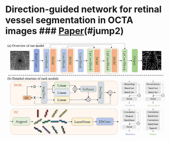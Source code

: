 # Direction-guided network for retinal vessel segmentation in OCTA images   ###  [Paper](extension://bfdogplmndidlpjfhoijckpakkdjkkil/pdf/viewer.html?file=https%3A%2F%2Fpdf.sciencedirectassets.com%2F273545%2F1-s2.0-S1746809424X0018X%2F1-s2.0-S1746809424015131%2Fmain.pdf%3FX-Amz-Security-Token%3DIQoJb3JpZ2luX2VjEOD%252F%252F%252F%252F%252F%252F%252F%252F%252F%252FwEaCXVzLWVhc3QtMSJGMEQCIHj0VZsYOru0b9lD2e%252F5cMYvcU2qPBlhtcU2unqBb%252B0lAiB0C2RdAF5VmHUEmUADSf%252F7Qg5i0OQltVvb2QvsXbGWLCqyBQgpEAUaDDA1OTAwMzU0Njg2NSIM907UzwDhMpZRez3hKo8F9aKrEIk4ow81uAjLkHr%252FWgt0BL62QPP7Dj593Xn7SYT8kpWWU6WySUyE0cDYY%252BQY59eXJCYdnOlL7h0BgbAF5AdsJmLpOI025d%252F6Idde45t18H5zhfgZHZiqXq3vsYsef9k%252B3Xz1A72c1m%252BpXHScuqhh5%252BsAcybloEIrUz4mECsK25rhVDDSUkVb%252BexxMo62Yh7Rkn17XCv0BUxbsyHnqU2FJFhtXg9oxZtxJe%252FbA66GUiURle2CqSSHnXgihsUNJhAdB%252B4bZ8JvMXZDzNWUZ8awY0%252Ful47uAgjhMIwFqsukF9ra7TK0NvLlVYL%252FPY3EWbChlBJgKTLNfD5ZR3eFHPC%252BZZrc0HcQgMtn5X3hWMyoVTWmjYbms98AVl51GIRjdLWPL2gHGMd3ArppacjjZ2Iyfyy12G8vSN3DCAaqyfFqaB9Rgv3%252FjikBPiTO9Ww6wis9qfoU32elBgPRMrSN8136WwXphAaYbgO7tk%252FHH%252F3Rki2Cc3d1Z2Uxae7fTSbnydEoF%252BSPn8YQ7U7Ra7vmqm6NPR2Xrl1AuE%252BCwWs%252B6Veg5PXptsFpwHFVP9gjpnuKdrtCBELmc9d3pxEvuJoXfuprTOUi68K7glIGCg%252FMhaHWmjHDrcvAOVw1XJRq8FusLSKvQVaqzbXJNqOoRKKGDJOLcLXNHjpFyajx7EBsPSyc6Njtcx7VWB8h13e8vELLcBTfSq8IiD75tPO9HQMnKo6kEc3hliTZvRQzWwYRJSetAQCORfyiCztskWb63kZ6AOhxenZEff%252FLycxvygokhFJVLPnOASItB9W19pPA0Tnud5GzOsdF4BTKITINp9As4Aa%252BqyMvWgoZsd1QBc1I%252FipcpLfYydc4dELFbKmdDDD4paW%252BBjqyARJPpBnjxDDQi2BFOjx6gWRBDCIDCo4A1RYEnLBlUofjHp0MzeXa68RkJtXXcNU9SpVzokGDo7my%252BR0h2NBMKoymrb5p2w%252FbcTvtIpTHk9RPsIf8cxN7E3roATh16JrEDJqVEQCVBh08wN0eSoqRIkd55edv%252F1WB%252FfGH5Vj9V4Z4hAASYAp4KH0VjNINjOwg8MQbXNmDv5JFSLojqhIX34vCbrf%252FeJs%252FFKSDAnojLTuVKPU%253D%26X-Amz-Algorithm%3DAWS4-HMAC-SHA256%26X-Amz-Date%3D20250306T083221Z%26X-Amz-SignedHeaders%3Dhost%26X-Amz-Expires%3D300%26X-Amz-Credential%3DASIAQ3PHCVTYSHJUHYCH%252F20250306%252Fus-east-1%252Fs3%252Faws4_request%26X-Amz-Signature%3Dedc81751ece444fba0e75627a60df353d9a980899a160693911a12c04900daa6%26hash%3D1a5883c2c4b4c6d88bf582155115261ecbfa17effc4bd7b50e28a8ebf165871b%26host%3D68042c943591013ac2b2430a89b270f6af2c76d8dfd086a07176afe7c76c2c61%26pii%3DS1746809424015131%26tid%3Dspdf-efec3ae8-7748-4cb8-8771-26259631015a%26sid%3D6d9660e26a3c734e6a1b350-2c87083da3f9gxrqa%26type%3Dclient%26tsoh%3Dd3d3LnNjaWVuY2VkaXJlY3QuY29t%26rh%3Dd3d3LnNjaWVuY2VkaXJlY3QuY29t%26ua%3D190a59550c525c535f5c%26rr%3D91c080836ee6e6c6%26cc%3Dcn%26kca%3DeyJrZXkiOiJWU0w3ZExYM0J4eFhSSWEzNExKRGV2eEdlNzA1UEtPLzNlV3lWMU1ZOGNSZnZnczkySGhmZGJmZFN4MXR4akRPSUZvekRIZ21iaEtkNi95TUVVdUZseDZIeW1wdEViYVQwTU9WSzh2VW5kSmNDdkZBN3BPY21Fa3l3OTFzOXRjQlNYSHlWd29iWHpibjIrMS9hTk5pODBDci8zMGYyb0ZPOGxvbHZmcmdscXhrMGJnPSIsIml2IjoiYTBiYzVkMmYwNjMxYWU5ZDIzODgzZjdjNDQxMjU1MmYifQ%3D%3D_1741249950568)(#jump2)
![DGNet Show](./Figs/Figure2.jpg)
